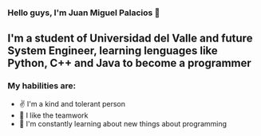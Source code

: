 ### Hello guys, I'm Juan Miguel Palacios 👋

## I'm a student of Universidad del Valle and future System Engineer, learning lenguages like Python, C++ and Java to become a programmer

### My habilities are:

- ✌️ I'm a kind and tolerant person
- 🫱 I like the teamwork
- 💭 I'm constantly learning about new things about programming

<!--
**JuanPalacios10/JuanPalacios10** is a ✨ _special_ ✨ repository because its `README.md` (this file) appears on your GitHub profile.

Here are some ideas to get you started:

- 🔭 I’m currently working on ...
- 🌱 I’m currently learning ...
- 👯 I’m looking to collaborate on ...
- 🤔 I’m looking for help with ...
- 💬 Ask me about ...
- 📫 How to reach me: ...
- 😄 Pronouns: ...
- ⚡ Fun fact: ...
-->
